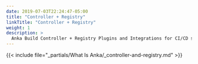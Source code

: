 ```yaml
---
date: 2019-07-03T22:24:47-05:00
title: "Controller + Registry"
linkTitle: "Controller + Registry"
weight: 1
description: >
  Anka Build Controller + Registry Plugins and Integrations for CI/CD software
---
```


{{< include file="_partials/What Is Anka/_controller-and-registry.md" >}}
